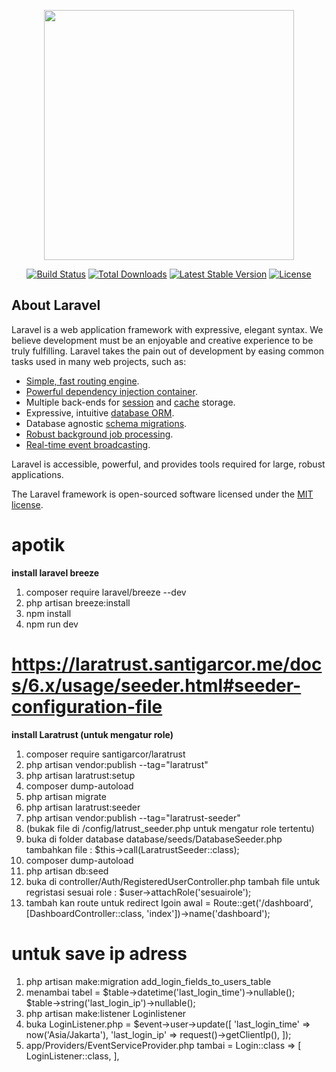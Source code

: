<p align="center"><a href="https://laravel.com" target="_blank"><img src="https://raw.githubusercontent.com/laravel/art/master/logo-lockup/5%20SVG/2%20CMYK/1%20Full%20Color/laravel-logolockup-cmyk-red.svg" width="400"></a></p>

<p align="center">
<a href="https://travis-ci.org/laravel/framework"><img src="https://travis-ci.org/laravel/framework.svg" alt="Build Status"></a>
<a href="https://packagist.org/packages/laravel/framework"><img src="https://img.shields.io/packagist/dt/laravel/framework" alt="Total Downloads"></a>
<a href="https://packagist.org/packages/laravel/framework"><img src="https://img.shields.io/packagist/v/laravel/framework" alt="Latest Stable Version"></a>
<a href="https://packagist.org/packages/laravel/framework"><img src="https://img.shields.io/packagist/l/laravel/framework" alt="License"></a>
</p>

## About Laravel

Laravel is a web application framework with expressive, elegant syntax. We believe development must be an enjoyable and creative experience to be truly fulfilling. Laravel takes the pain out of development by easing common tasks used in many web projects, such as:

- [Simple, fast routing engine](https://laravel.com/docs/routing).
- [Powerful dependency injection container](https://laravel.com/docs/container).
- Multiple back-ends for [session](https://laravel.com/docs/session) and [cache](https://laravel.com/docs/cache) storage.
- Expressive, intuitive [database ORM](https://laravel.com/docs/eloquent).
- Database agnostic [schema migrations](https://laravel.com/docs/migrations).
- [Robust background job processing](https://laravel.com/docs/queues).
- [Real-time event broadcasting](https://laravel.com/docs/broadcasting).

Laravel is accessible, powerful, and provides tools required for large, robust applications.

The Laravel framework is open-sourced software licensed under the [MIT license](https://opensource.org/licenses/MIT).
# apotik
<b> install laravel breeze </b>
1. composer require laravel/breeze --dev
2. php artisan breeze:install
3. npm install
4. npm run dev
# https://laratrust.santigarcor.me/docs/6.x/usage/seeder.html#seeder-configuration-file
<b> install Laratrust (untuk mengatur role) </b>
1. composer require santigarcor/laratrust
2. php artisan vendor:publish --tag="laratrust"
3. php artisan laratrust:setup
4. composer dump-autoload
5. php artisan migrate
6. php artisan laratrust:seeder
7. php artisan vendor:publish --tag="laratrust-seeder" 
8. (bukak file di /config/latrust_seeder.php  untuk mengatur role tertentu)
9. buka di folder database database/seeds/DatabaseSeeder.php tambahkan file : $this->call(LaratrustSeeder::class);
10. composer dump-autoload
11. php artisan db:seed 
12. buka di controller/Auth/RegisteredUserController.php tambah file untuk regristasi sesuai role :  $user->attachRole('sesuairole'); 
13. tambah kan route untuk redirect lgoin awal = Route::get('/dashboard', [DashboardController::class, 'index'])->name('dashboard');
# untuk save ip adress
1. php artisan make:migration add_login_fields_to_users_table
2. menambai tabel  = $table->datetime('last_login_time')->nullable();
                     $table->string('last_login_ip')->nullable();
3. php artisan make:listener Loginlistener
4. buka LoginListener.php = $event->user->update([
                                'last_login_time' => now('Asia/Jakarta'),
                                'last_login_ip' => request()->getClientIp(),
                            ]);
5. app/Providers/EventServiceProvider.php tambai =  Login::class => [
                                                                        LoginListener::class,
                                                                    ],

